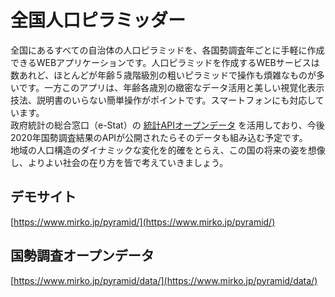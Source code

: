 # 全国人口ピラミッダー
全国にあるすべての自治体の人口ピラミッドを、各国勢調査年ごとに手軽に作成できるWEBアプリケーションです。人口ピラミッドを作成するWEBサービスは数あれど、ほとんどが年齢５歳階級別の粗いピラミッドで操作も煩雑なものが多いです。一方このアプリは、年齢各歳別の緻密なデータ活用と美しい視覚化表示技法、説明書のいらない簡単操作がポイントです。スマートフォンにも対応しています。  
政府統計の総合窓口（e-Stat）の [統計APIオープンデータ](https://www.e-stat.go.jp/api/) を活用しており、今後2020年国勢調査結果のAPIが公開されたらそのデータも組み込む予定です。  
地域の人口構造のダイナミックな変化を的確をとらえ、この国の将来の姿を想像し、よりよい社会の在り方を皆で考えていきましょう。  

## デモサイト
[https://www.mirko.jp/pyramid/](https://www.mirko.jp/pyramid/)

## 国勢調査オープンデータ
[https://www.mirko.jp/pyramid/data/](https://www.mirko.jp/pyramid/data/)
